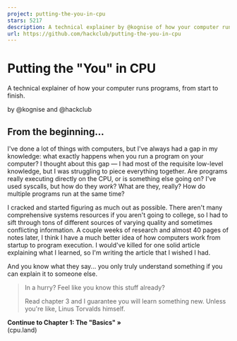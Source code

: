 ```yaml
---
project: putting-the-you-in-cpu
stars: 5217
description: A technical explainer by @kognise of how your computer runs programs, from start to finish.
url: https://github.com/hackclub/putting-the-you-in-cpu
---
```


Putting the "You" in CPU
========================

A technical explainer of how your computer runs programs, from start to finish.

by @kognise and @hackclub

  

From the beginning...
---------------------

I've done a lot of things with computers, but I've always had a gap in my knowledge: what exactly happens when you run a program on your computer? I thought about this gap — I had most of the requisite low-level knowledge, but I was struggling to piece everything together. Are programs really executing directly on the CPU, or is something else going on? I've used syscalls, but how do they _work_? What are they, really? How do multiple programs run at the same time?

I cracked and started figuring as much out as possible. There aren't many comprehensive systems resources if you aren't going to college, so I had to sift through tons of different sources of varying quality and sometimes conflicting information. A couple weeks of research and almost 40 pages of notes later, I think I have a much better idea of how computers work from startup to program execution. I would've killed for one solid article explaining what I learned, so I'm writing the article that I wished I had.

And you know what they say... you only truly understand something if you can explain it to someone else.

> In a hurry? Feel like you know this stuff already?
> 
> Read chapter 3 and I guarantee you will learn something new. Unless you're like, Linus Torvalds himself.

  

**Continue to Chapter 1: The "Basics" »**  
(cpu.land)
